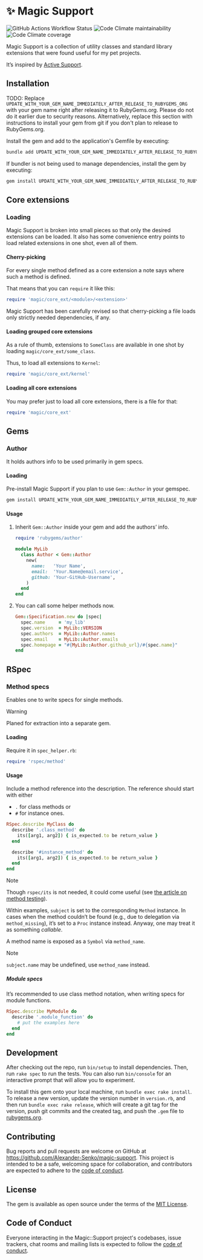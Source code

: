 # ✨ Magic Support

![GitHub Actions Workflow Status](
	https://img.shields.io/github/actions/workflow/status/Alexander-Senko/magic-support/ci.yml
)
![Code Climate maintainability](
	https://img.shields.io/codeclimate/maintainability-percentage/Alexander-Senko/magic-support
)
![Code Climate coverage](
	https://img.shields.io/codeclimate/coverage/Alexander-Senko/magic-support
)

Magic Support is a collection of utility classes and standard library extensions
that were found useful for my pet projects.

It’s inspired by [Active Support](
	https://github.com/rails/rails/tree/main/activesupport
).

## Installation

TODO: Replace `UPDATE_WITH_YOUR_GEM_NAME_IMMEDIATELY_AFTER_RELEASE_TO_RUBYGEMS_ORG` with your gem name right after releasing it to RubyGems.org. Please do not do it earlier due to security reasons. Alternatively, replace this section with instructions to install your gem from git if you don't plan to release to RubyGems.org.

Install the gem and add to the application's Gemfile by executing:

```bash
bundle add UPDATE_WITH_YOUR_GEM_NAME_IMMEDIATELY_AFTER_RELEASE_TO_RUBYGEMS_ORG
```

If bundler is not being used to manage dependencies, install the gem by executing:

```bash
gem install UPDATE_WITH_YOUR_GEM_NAME_IMMEDIATELY_AFTER_RELEASE_TO_RUBYGEMS_ORG
```

## Core extensions

### Loading

Magic Support is broken into small pieces so that only the desired extensions can be loaded.
It also has some convenience entry points to load related extensions in one shot, even all of them.

#### Cherry-picking

For every single method defined as a core extension a note says where such a method is defined.

That means that you can `require` it like this:

```ruby
require 'magic/core_ext/<module>/<extension>'
```

Magic Support has been carefully revised so that cherry-picking a file loads only strictly needed dependencies, if any.

#### Loading grouped core extensions

As a rule of thumb, extensions to `SomeClass` are available in
one shot by loading `magic/core_ext/some_class`.

Thus, to load all extensions to `Kernel`:

```ruby
require 'magic/core_ext/kernel'
```

#### Loading all core extensions

You may prefer just to load all core extensions, there is a file for that:

```ruby
require 'magic/core_ext'
```

## Gems

### Author

It holds authors info to be used primarily in gem specs.

#### Loading

Pre-install Magic Support if you plan to use `Gem::Author` in your gemspec.

```bash
gem install UPDATE_WITH_YOUR_GEM_NAME_IMMEDIATELY_AFTER_RELEASE_TO_RUBYGEMS_ORG
```

#### Usage

1. Inherit `Gem::Author` inside your gem and add the authors’ info.

	```ruby
	require 'rubygems/author'
	
	module MyLib
	  class Author < Gem::Author
	    new(
	      name:   'Your Name',
	      email:  'Your.Name@email.service',
	      github: 'Your-GitHub-Username',
	    )
	  end
	end
	```

2. You can call some helper methods now.

	```ruby
	Gem::Specification.new do |spec|
	  spec.name     = 'my_lib'
	  spec.version  = MyLib::VERSION
	  spec.authors  = MyLib::Author.names
	  spec.email    = MyLib::Author.emails
	  spec.homepage = "#{MyLib::Author.github_url}/#{spec.name}"
	end
	```

## RSpec

### Method specs

Enables one to write specs for single methods.

> [!WARNING]
> Planed for extraction into a separate gem.

#### Loading

Require it in `spec_helper.rb`:

```ruby
require 'rspec/method'
```

#### Usage

Include a method reference into the description.
The reference should start with either
- `.` for class methods or
- `#` for instance ones.

```ruby
RSpec.describe MyClass do
  describe '.class_method' do
    its([arg1, arg2]) { is_expected.to be return_value }
  end

  describe '#instance_method' do
    its([arg1, arg2]) { is_expected.to be return_value }
  end
end
```

> [!NOTE]
> Though `rspec/its` is not needed, it could come useful (see [the article on method testing](
> 	https://zverok.space/blog/2017-11-01-rspec-method-call.html
> )).

Within examples, `subject` is set to the corresponding `Method` instance.
In cases when the method couldn’t be found (e.g., due to delegation via `method_missing`), it’s set to a `Proc` instance
instead.
Anyway, one may treat it as something _callable_.

A method name is exposed as a `Symbol` via `method_name`.

> [!NOTE]
> `subject.name` may be undefined, use `method_name` instead.

##### Module specs

It’s recommended to use class method notation, when writing specs for module functions.

```ruby
RSpec.describe MyModule do
  describe '.module_function' do 
    # put the examples here
  end
end
```

## Development

After checking out the repo, run `bin/setup` to install dependencies. Then, run `rake spec` to run the tests. You can also run `bin/console` for an interactive prompt that will allow you to experiment.

To install this gem onto your local machine, run `bundle exec rake install`. To release a new version, update the version number in `version.rb`, and then run `bundle exec rake release`, which will create a git tag for the version, push git commits and the created tag, and push the `.gem` file to [rubygems.org](https://rubygems.org).

## Contributing

Bug reports and pull requests are welcome on GitHub at https://github.com/Alexander-Senko/magic-support. This project is intended to be a safe, welcoming space for collaboration, and contributors are expected to adhere to the [code of conduct](https://github.com/Alexander-Senko/magic-support/blob/main/CODE_OF_CONDUCT.md).

## License

The gem is available as open source under the terms of the [MIT License](https://opensource.org/licenses/MIT).

## Code of Conduct

Everyone interacting in the Magic::Support project's codebases, issue trackers, chat rooms and mailing lists is expected to follow the [code of conduct](https://github.com/Alexander-Senko/magic-support/blob/main/CODE_OF_CONDUCT.md).
